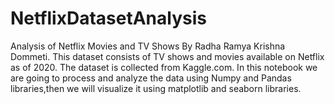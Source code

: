 # NetflixDatasetAnalysis
Analysis of Netflix Movies and TV Shows By Radha Ramya Krishna Dommeti.
This dataset consists of TV shows and movies available on Netflix as of 2020. The dataset is collected from Kaggle.com. In this notebook we are going to process and analyze the data using Numpy and Pandas libraries,then we will visualize it using matplotlib and seaborn libraries.
